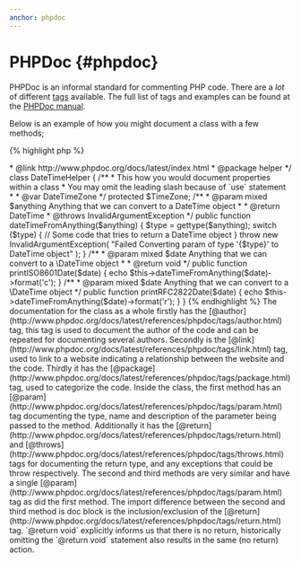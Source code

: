 ```yaml
---
anchor: phpdoc
---
```


# PHPDoc {#phpdoc}

PHPDoc is an informal standard for commenting PHP code. There are a *lot* of different [tags](http://www.phpdoc.org/docs/latest/references/phpdoc/tags/index.html) available. The full list of tags and examples can be found at the [PHPDoc manual](http://www.phpdoc.org/docs/latest/index.html).

Below is an example of how you might document a class with a few methods;

{% highlight php %}
<?php

use \DateTime as DateTime;
use \DateTimeZone as DateTimeZone;
use \InvalidArgumentException as InvalidArgumentException;

/**
 * @author A Name <a.name@example.com>
 * @link http://www.phpdoc.org/docs/latest/index.html
 * @package helper
 */
class DateTimeHelper
{
    /**
     * This how you would document properties within a class
     * You may omit the leading slash because of `use` statement
     *
     * @var DateTimeZone
     */
    protected $TimeZone;

    /**
     * @param mixed $anything Anything that we can convert to a DateTime object
     *
     * @return DateTime
     * @throws InvalidArgumentException
     */
    public function dateTimeFromAnything($anything)
    {
        $type = gettype($anything);

        switch ($type) {
            // Some code that tries to return a DateTime object
        }

        throw new InvalidArgumentException(
            "Failed Converting param of type '{$type}' to DateTime object"
        );
    }

    /**
     * @param mixed $date Anything that we can convert to a \DateTime object
     *
     * @return void
     */
    public function printISO8601Date($date)
    {
        echo $this->dateTimeFromAnything($date)->format('c');
    }

    /**
     * @param mixed $date Anything that we can convert to a \DateTime object
     */
    public function printRFC2822Date($date)
    {
        echo $this->dateTimeFromAnything($date)->format('r');
    }
}
{% endhighlight %}

The documentation for the class as a whole firstly has the [@author](http://www.phpdoc.org/docs/latest/references/phpdoc/tags/author.html) tag, this tag is used to document the author of the code and can be repeated for documenting several authors. Secondly is the [@link](http://www.phpdoc.org/docs/latest/references/phpdoc/tags/link.html) tag, used to link to a website indicating a relationship between the website and the code. Thirdly it has the [@package](http://www.phpdoc.org/docs/latest/references/phpdoc/tags/package.html) tag, used to categorize the code.

Inside the class, the first method has an [@param](http://www.phpdoc.org/docs/latest/references/phpdoc/tags/param.html) tag documenting the type, name and description of the parameter being passed to the method. Additionally it has the [@return](http://www.phpdoc.org/docs/latest/references/phpdoc/tags/return.html) and [@throws](http://www.phpdoc.org/docs/latest/references/phpdoc/tags/throws.html) tags for documenting the return type, and any exceptions that could be throw respectively.

The second and third methods are very similar and have a single [@param](http://www.phpdoc.org/docs/latest/references/phpdoc/tags/param.html) tag as did the first method. The import difference between the second and third method is doc block is the inclusion/exclusion of the [@return](http://www.phpdoc.org/docs/latest/references/phpdoc/tags/return.html) tag. `@return void` explicitly informs us that there is no return, historically omitting the `@return void` statement also results in the same (no return) action.
